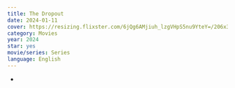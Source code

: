 ```yaml
---
title: The Dropout
date: 2024-01-11
cover: https://resizing.flixster.com/6jQg6AMjiuh_lzgVHpS5nu9YteY=/206x305/v2/https://resizing.flixster.com/-XZAfHZM39UwaGJIFWKAE8fS0ak=/v3/t/assets/p21592403_b_v13_ab.jpg
category: Movies
year: 2024
star: yes
movie/series: Series
language: English
---
```

-




